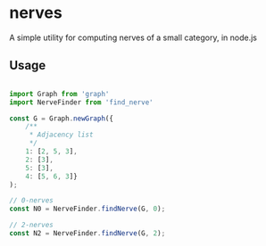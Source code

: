 nerves
======

A simple utility for computing nerves of a small category, in node.js

Usage
-----

```javascript

import Graph from 'graph'
import NerveFinder from 'find_nerve'

const G = Graph.newGraph({
    /**
     * Adjacency list
     */
    1: [2, 5, 3],
    2: [3],
    5: [3],
    4: [5, 6, 3]}
);

// 0-nerves
const N0 = NerveFinder.findNerve(G, 0);

// 2-nerves
const N2 = NerveFinder.findNerve(G, 2);
```

